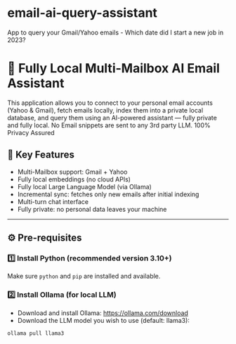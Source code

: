 # email-ai-query-assistant
App to query your Gmail/Yahoo emails - Which date did I start a new job in 2023?

# 📧 Fully Local Multi-Mailbox AI Email Assistant

This application allows you to connect to your personal email accounts (Yahoo & Gmail), fetch emails locally, index them into a private local database, and query them using an AI-powered assistant — fully private and fully local.
No Email snippets are sent to any 3rd party LLM. 100% Privacy Assured

## 🔐 Key Features

- Multi-Mailbox support: Gmail + Yahoo
- Fully local embeddings (no cloud APIs)
- Fully local Large Language Model (via Ollama)
- Incremental sync: fetches only new emails after initial indexing
- Multi-turn chat interface
- Fully private: no personal data leaves your machine

---

## ⚙️ Pre-requisites

### 1️⃣ Install Python (recommended version 3.10+)

Make sure `python` and `pip` are installed and available.

### 2️⃣ Install Ollama (for local LLM)

- Download and install Ollama: https://ollama.com/download
- Download the LLM model you wish to use (default: llama3):

```bash
ollama pull llama3


